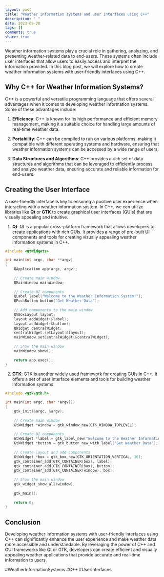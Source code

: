 ```yaml
---
layout: post
title: "Weather information systems and user interfaces using C++"
description: " "
date: 2023-09-20
tags: []
comments: true
share: true
---
```


Weather information systems play a crucial role in gathering, analyzing, and presenting weather-related data to end-users. These systems often include user interfaces that allow users to easily access and interpret the information provided. In this blog post, we will explore how to create weather information systems with user-friendly interfaces using C++.

## Why C++ for Weather Information Systems?

C++ is a powerful and versatile programming language that offers several advantages when it comes to developing weather information systems. Some of these advantages include:

1. **Efficiency**: C++ is known for its high performance and efficient memory management, making it a suitable choice for handling large amounts of real-time weather data.

2. **Portability**: C++ can be compiled to run on various platforms, making it compatible with different operating systems and hardware, ensuring that weather information systems can be accessed by a wide range of users.

3. **Data Structures and Algorithms**: C++ provides a rich set of data structures and algorithms that can be leveraged to efficiently process and analyze weather data, ensuring accurate and reliable information for end-users.

## Creating the User Interface

A user-friendly interface is key to ensuring a positive user experience when interacting with a weather information system. In C++, we can utilize libraries like **Qt** or **GTK** to create graphical user interfaces (GUIs) that are visually appealing and intuitive.

1. **Qt**: Qt is a popular cross-platform framework that allows developers to create applications with rich GUIs. It provides a range of pre-built UI components and tools for creating visually appealing weather information systems in C++. 

```cpp
#include <QtWidgets>

int main(int argc, char **argv)
{
    QApplication app(argc, argv);
    
    // Create main window
    QMainWindow mainWindow;
    
    // Create UI components
    QLabel label("Welcome to the Weather Information System!");
    QPushButton button("Get Weather Data");
    
    // Add components to the main window
    QVBoxLayout layout;
    layout.addWidget(&label);
    layout.addWidget(&button);
    QWidget centralWidget;
    centralWidget.setLayout(&layout);
    mainWindow.setCentralWidget(&centralWidget);
    
    // Show the main window
    mainWindow.show();
    
    return app.exec();
}
```

2. **GTK**: GTK is another widely used framework for creating GUIs in C++. It offers a set of user interface elements and tools for building weather information systems.

```cpp
#include <gtk/gtk.h>

int main(int argc, char *argv[])
{
    gtk_init(&argc, &argv);
    
    // Create main window
    GtkWidget *window = gtk_window_new(GTK_WINDOW_TOPLEVEL);
    
    // Create UI components
    GtkWidget *label = gtk_label_new("Welcome to the Weather Information System!");
    GtkWidget *button = gtk_button_new_with_label("Get Weather Data");
    
    // Create layout and add components
    GtkWidget *box = gtk_box_new(GTK_ORIENTATION_VERTICAL, 10);
    gtk_container_add(GTK_CONTAINER(box), label);
    gtk_container_add(GTK_CONTAINER(box), button);
    gtk_container_add(GTK_CONTAINER(window), box);
    
    // Show the main window
    gtk_widget_show_all(window);
    
    gtk_main();
    
    return 0;
}
```

## Conclusion

Developing weather information systems with user-friendly interfaces using C++ can significantly enhance the user experience and make weather data more accessible and understandable. By leveraging the power of C++ and GUI frameworks like Qt or GTK, developers can create efficient and visually appealing weather applications that provide accurate and real-time information to users.

#WeatherInformationSystems #C++ #UserInterfaces